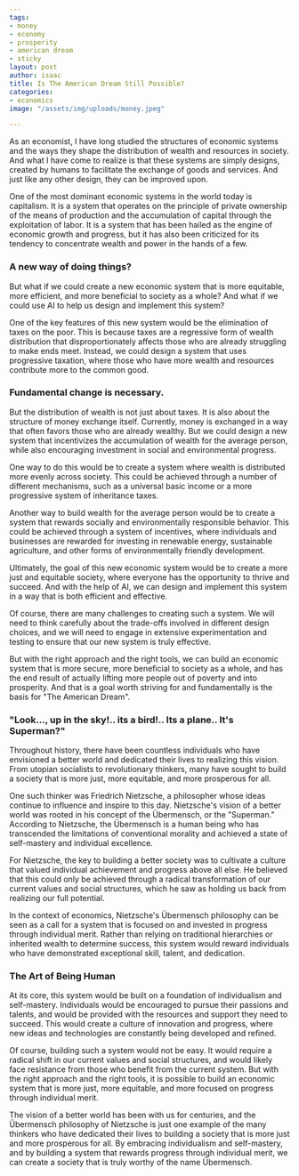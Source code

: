 ```yaml
---
tags:
- money
- economy
- prosperity
- american dream
- sticky
layout: post
author: isaac
title: Is The American Dream Still Possible?
categories:
- economics
image: "/assets/img/uploads/money.jpeg"

---
```

As an economist, I have long studied the structures of economic systems and the ways they shape the distribution of wealth and resources in society. And what I have come to realize is that these systems are simply designs, created by humans to facilitate the exchange of goods and services. And just like any other design, they can be improved upon.

One of the most dominant economic systems in the world today is capitalism. It is a system that operates on the principle of private ownership of the means of production and the accumulation of capital through the exploitation of labor. It is a system that has been hailed as the engine of economic growth and progress, but it has also been criticized for its tendency to concentrate wealth and power in the hands of a few.

### A new way of doing things?

But what if we could create a new economic system that is more equitable, more efficient, and more beneficial to society as a whole? And what if we could use AI to help us design and implement this system?

One of the key features of this new system would be the elimination of taxes on the poor. This is because taxes are a regressive form of wealth distribution that disproportionately affects those who are already struggling to make ends meet. Instead, we could design a system that uses progressive taxation, where those who have more wealth and resources contribute more to the common good.

### Fundamental change is necessary.

But the distribution of wealth is not just about taxes. It is also about the structure of money exchange itself. Currently, money is exchanged in a way that often favors those who are already wealthy. But we could design a new system that incentivizes the accumulation of wealth for the average person, while also encouraging investment in social and environmental progress.

One way to do this would be to create a system where wealth is distributed more evenly across society. This could be achieved through a number of different mechanisms, such as a universal basic income or a more progressive system of inheritance taxes.

Another way to build wealth for the average person would be to create a system that rewards socially and environmentally responsible behavior. This could be achieved through a system of incentives, where individuals and businesses are rewarded for investing in renewable energy, sustainable agriculture, and other forms of environmentally friendly development.

Ultimately, the goal of this new economic system would be to create a more just and equitable society, where everyone has the opportunity to thrive and succeed. And with the help of AI, we can design and implement this system in a way that is both efficient and effective.

Of course, there are many challenges to creating such a system. We will need to think carefully about the trade-offs involved in different design choices, and we will need to engage in extensive experimentation and testing to ensure that our new system is truly effective.

But with the right approach and the right tools, we can build an economic system that is more secure, more beneficial to society as a whole, and has the end result of actually lifting more people out of poverty and into prosperity. And that is a goal worth striving for and fundamentally is the basis for "The American Dream".

### "Look..., up in the sky!.. its a bird!.. Its a plane.. It's Superman?"

Throughout history, there have been countless individuals who have envisioned a better world and dedicated their lives to realizing this vision. From utopian socialists to revolutionary thinkers, many have sought to build a society that is more just, more equitable, and more prosperous for all.

One such thinker was Friedrich Nietzsche, a philosopher whose ideas continue to influence and inspire to this day. Nietzsche's vision of a better world was rooted in his concept of the Übermensch, or the "Superman." According to Nietzsche, the Übermensch is a human being who has transcended the limitations of conventional morality and achieved a state of self-mastery and individual excellence.

For Nietzsche, the key to building a better society was to cultivate a culture that valued individual achievement and progress above all else. He believed that this could only be achieved through a radical transformation of our current values and social structures, which he saw as holding us back from realizing our full potential.

In the context of economics, Nietzsche's Übermensch philosophy can be seen as a call for a system that is focused on and invested in progress through individual merit. Rather than relying on traditional hierarchies or inherited wealth to determine success, this system would reward individuals who have demonstrated exceptional skill, talent, and dedication.

### The Art of Being Human

At its core, this system would be built on a foundation of individualism and self-mastery. Individuals would be encouraged to pursue their passions and talents, and would be provided with the resources and support they need to succeed. This would create a culture of innovation and progress, where new ideas and technologies are constantly being developed and refined.

Of course, building such a system would not be easy. It would require a radical shift in our current values and social structures, and would likely face resistance from those who benefit from the current system. But with the right approach and the right tools, it is possible to build an economic system that is more just, more equitable, and more focused on progress through individual merit.

The vision of a better world has been with us for centuries, and the Übermensch philosophy of Nietzsche is just one example of the many thinkers who have dedicated their lives to building a society that is more just and more prosperous for all. By embracing individualism and self-mastery, and by building a system that rewards progress through individual merit, we can create a society that is truly worthy of the name Übermensch.
